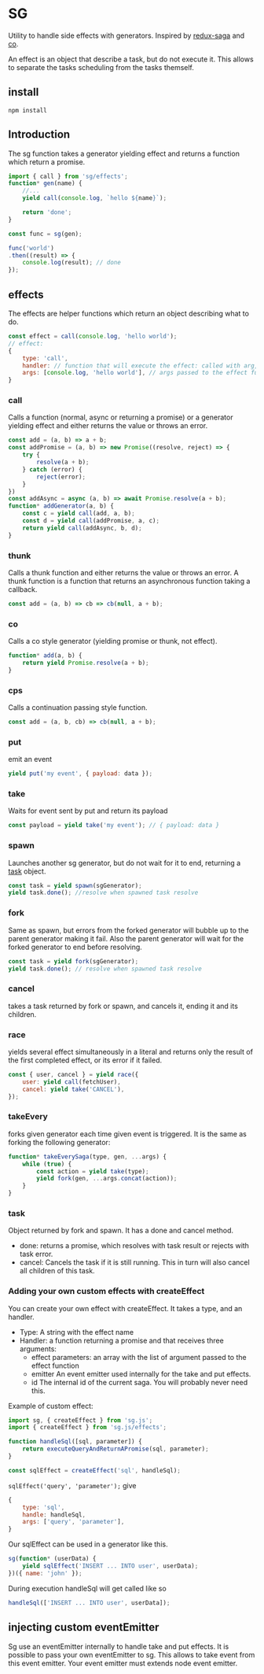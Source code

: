 # SG

Utility to handle side effects with generators. Inspired by [redux-saga](https://github.com/yelouafi/redux-saga) and [co](https://github.com/tj/co).

An effect is an object that describe a task, but do not execute it.
This allows to separate the tasks scheduling from the tasks themself.

## install

`npm install`

## Introduction

The sg function takes a generator yielding effect and returns a function which return a promise.

```js
import { call } from 'sg/effects';
function* gen(name) {
    //...
    yield call(console.log, `hello ${name}`);

    return 'done';
}

const func = sg(gen);

func('world')
.then((result) => {
    console.log(result); // done
});
```

## effects

The effects are helper functions which return an object describing what to do.

```js
const effect = call(console.log, 'hello world');
// effect:
{
    type: 'call',
    handler: // function that will execute the effect: called with arg, and returning a promise
    args: [console.log, 'hello world'], // args passed to the effect function
}
```

### call

Calls a function (normal, async or returning a promise) or a generator yielding effect and either returns the value or throws an error.

```js
const add = (a, b) => a + b;
const addPromise = (a, b) => new Promise((resolve, reject) => {
    try {
        resolve(a + b);
    } catch (error) {
        reject(error);
    }
})
const addAsync = async (a, b) => await Promise.resolve(a + b);
function* addGenerator(a, b) {
    const c = yield call(add, a, b);
    const d = yield call(addPromise, a, c);
    return yield call(addAsync, b, d);
}
```

### thunk

Calls a thunk function and either returns the value or throws an error.
A thunk function is a function that returns an asynchronous function taking a callback.

```js
const add = (a, b) => cb => cb(null, a + b);
```

### co

Calls a co style generator (yielding promise or thunk, not effect).

```js
function* add(a, b) {
    return yield Promise.resolve(a + b);
}
```

### cps

Calls a continuation passing style function.

```js
const add = (a, b, cb) => cb(null, a + b);
```

### put

emit an event

```js
yield put('my event', { payload: data });
```

### take

Waits for event sent by put and return its payload

```js
const payload = yield take('my event'); // { payload: data }
```

### spawn

Launches another sg generator, but do not wait for it to end, returning a [task](#task) object.

```js
const task = yield spawn(sgGenerator);
yield task.done(); //resolve when spawned task resolve
```

### fork

Same as spawn, but errors from the forked generator will bubble up to the parent generator making it fail. Also the parent generator will wait for the forked generator to end before resolving.

```js
const task = yield fork(sgGenerator);
yield task.done(); // resolve when spawned task resolve
```

### cancel

takes a task returned by fork or spawn, and cancels it, ending it and its children.

### race

yields several effect simultaneously in a literal and returns only the result of the first completed effect, or its error if it failed.

```js
const { user, cancel } = yield race({
    user: yield call(fetchUser),
    cancel: yield take('CANCEL'),
});
```

### takeEvery

forks given generator each time given event is triggered.
It is the same as forking the following generator:

```js
function* takeEverySaga(type, gen, ...args) {
    while (true) {
        const action = yield take(type);
        yield fork(gen, ...args.concat(action));
    }
}
```

### task

Object returned by fork and spawn. It has a done and cancel method.

- done: returns a promise, which resolves with task result or rejects with task error.
- cancel: Cancels the task if it is still running. This in turn will also cancel all children of this task.

### Adding your own custom effects with createEffect

You can create your own effect with createEffect.
It takes a type, and an handler.

- Type:
    A string with the effect name
- Handler:
    a function returning a promise and that receives three arguments:
    - effect parameters:
        an array with the list of argument passed to the effect function
    - emitter
        An event emitter used internally for the take and put effects.
    - id
        The internal id of the current saga. You will probably never need this.

Example of custom effect:

```js
import sg, { createEffect } from 'sg.js';
import { createEffect } from 'sg.js/effects';

function handleSql([sql, parameter]) {
    return executeQueryAndReturnAPromise(sql, parameter);
}

const sqlEffect = createEffect('sql', handleSql);
```

`sqlEffect('query', 'parameter');`
give

```js
{
    type: 'sql',
    handle: handleSql,
    args: ['query', 'parameter'],
}
```

Our sqlEffect can be used in a generator like this.

```js
sg(function* (userData) {
    yield sqlEffect('INSERT ... INTO user', userData);
})({ name: 'john' });
```

During execution handleSql will get called like so

```js
handleSql(['INSERT ... INTO user', userData]);
```

## injecting custom eventEmitter

Sg use an eventEmitter internally to handle take and put effects.
It is possible to pass your own eventEmitter to sg. This allows to take event from this event emitter.
Your event emitter must extends node event emitter.
